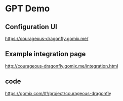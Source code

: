 # GPT Demo

## Configuration UI

https://courageous-dragonfly.gomix.me/

## Example integration page

http://courageous-dragonfly.gomix.me/integration.html

## code

https://gomix.com/#!/project/courageous-dragonfly